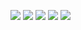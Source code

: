 ![](http://github-profile-summary-cards.vercel.app/api/cards/profile-details?username=zEw0&theme=tokyonight) 
![](http://github-profile-summary-cards.vercel.app/api/cards/repos-per-language?username=zEw0&theme=tokyonight) 
![](http://github-profile-summary-cards.vercel.app/api/cards/most-commit-language?username=zEw0&theme=tokyonight) 
![](http://github-profile-summary-cards.vercel.app/api/cards/stats?username=zEw0&theme=tokyonight) 
![](http://github-profile-summary-cards.vercel.app/api/cards/productive-time?username=zEw0&theme=tokyonight&utcOffset=8) 
